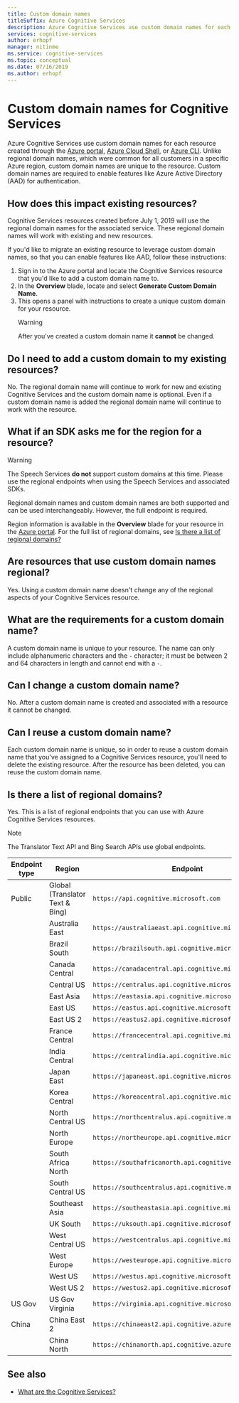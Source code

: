 ```yaml
---
title: Custom domain names
titleSuffix: Azure Cognitive Services
description: Azure Cognitive Services use custom domain names for each resource created through the Azure portal, Azure Cloud Shell, or Azure CLI. Unlike regional domain names, which were common for all customers in a specific Azure region, custom domain names are unique to the resource. Custom domain names are required to enable features like Azure Active Directory (AAD) for authentication.
services: cognitive-services
author: erhopf
manager: nitinme
ms.service: cognitive-services
ms.topic: conceptual
ms.date: 07/16/2019
ms.author: erhopf
---
```


# Custom domain names for Cognitive Services

Azure Cognitive Services use custom domain names for each resource created through the [Azure portal](https://portal.azure.com), [Azure Cloud Shell](https://azure.microsoft.com/features/cloud-shell/), or [Azure CLI](https://docs.microsoft.com/cli/azure/install-azure-cli). Unlike regional domain names, which were common for all customers in a specific Azure region, custom domain names are unique to the resource. Custom domain names are required to enable features like Azure Active Directory (AAD) for authentication.

## How does this impact existing resources?

Cognitive Services resources created before July 1, 2019 will use the regional domain names for the associated service. These regional domain names will work with existing and new resources.

If you'd like to migrate an existing resource to leverage custom domain names, so that you can enable features like AAD, follow these instructions:

1. Sign in to the Azure portal and locate the Cognitive Services resource that you'd like to add a custom domain name to.
2. In the **Overview** blade, locate and select **Generate Custom Domain Name**.
3. This opens a panel with instructions to create a unique custom domain for your resource.
   > [!WARNING]
   > After you've created a custom domain name it **cannot** be changed.

## Do I need to add a custom domain to my existing resources?

No. The regional domain name will continue to work for new and existing Cognitive Services and the custom domain name is optional. Even if a custom domain name is added the regional domain name will continue to work with the resource.

## What if an SDK asks me for the region for a resource?

> [!WARNING]
> The Speech Services **do not** support custom domains at this time. Please use the regional endpoints when using the Speech Services and associated SDKs.

Regional domain names and custom domain names are both supported and can be used interchangeably. However, the full endpoint is required.

Region information is available in the **Overview** blade for your resource in the [Azure portal](https://portal.azure.com). For the full list of regional domains, see [Is there a list of regional domains?](#is-there-a-list-of-regional-domains)

## Are resources that use custom domain names regional?

Yes. Using a custom domain name doesn't change any of the regional aspects of your Cognitive Services resource.

## What are the requirements for a custom domain name?

A custom domain name is unique to your resource. The name can only include alphanumeric characters and the `-` character; it must be between 2 and 64 characters in length and cannot end with a `-`.

## Can I change a custom domain name?

No. After a custom domain name is created and associated with a resource it cannot be changed.

## Can I reuse a custom domain name?

Each custom domain name is unique, so in order to reuse a custom domain name that you've assigned to a Cognitive Services resource, you'll need to delete the existing resource. After the resource has been deleted, you can reuse the custom domain name.

## Is there a list of regional domains?

Yes. This is a list of regional endpoints that you can use with Azure Cognitive Services resources.

> [!NOTE]
> The Translator Text API and Bing Search APIs use global endpoints.

| Endpoint type | Region | Endpoint |
|---------------|--------|----------|
| Public | Global (Translator Text & Bing) | `https://api.cognitive.microsoft.com` |
| | Australia East | `https://australiaeast.api.cognitive.microsoft.com` |
| | Brazil South | `https://brazilsouth.api.cognitive.microsoft.com` |
| | Canada Central | `https://canadacentral.api.cognitive.microsoft.com` |
| | Central US | `https://centralus.api.cognitive.microsoft.com` |
| | East Asia | `https://eastasia.api.cognitive.microsoft.com` |
| | East US | `https://eastus.api.cognitive.microsoft.com` |
| | East US 2 | `https://eastus2.api.cognitive.microsoft.com` |
| | France Central | `https://francecentral.api.cognitive.microsoft.com` |
| | India Central | `https://centralindia.api.cognitive.microsoft.com` |
| | Japan East | `https://japaneast.api.cognitive.microsoft.com` |
| | Korea Central | `https://koreacentral.api.cognitive.microsoft.com` |
| | North Central US | `https://northcentralus.api.cognitive.microsoft.com` |
| | North Europe | `https://northeurope.api.cognitive.microsoft.com` |
| | South Africa North | `https://southafricanorth.api.cognitive.microsoft.com` |
| | South Central US | `https://southcentralus.api.cognitive.microsoft.com` |
| | Southeast Asia | `https://southeastasia.api.cognitive.microsoft.com` |
| | UK South | `https://uksouth.api.cognitive.microsoft.com` |
| | West Central US | `https://westcentralus.api.cognitive.microsoft.com` |
| | West Europe | `https://westeurope.api.cognitive.microsoft.com` |
| | West US | `https://westus.api.cognitive.microsoft.com` |
| | West US 2 | `https://westus2.api.cognitive.microsoft.com` |
| US Gov | US Gov Virginia | `https://virginia.api.cognitive.microsoft.us` |
| China | China East 2 | `https://chinaeast2.api.cognitive.azure.cn` |
| | China North | `https://chinanorth.api.cognitive.azure.cn` |

## See also

* [What are the Cognitive Services?](Welcome.md)
